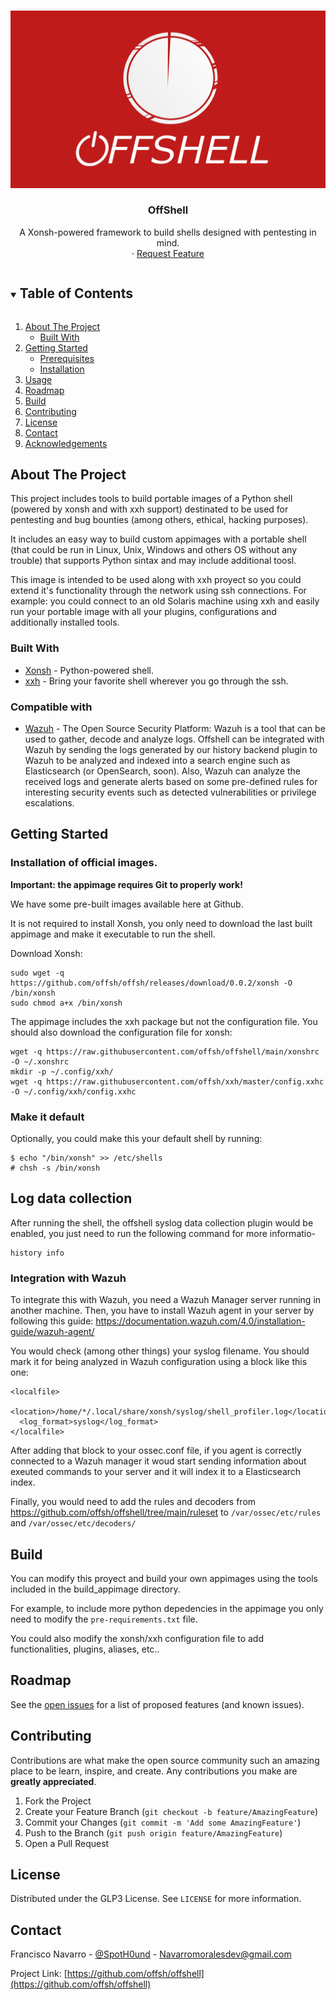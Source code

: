 <!-- PROJECT LOGO -->
<br />
<p align="center">
  
  ![](images/LOGO_LARGE.png)

  <h3 align="center">OffShell</h3>

  <p align="center">
    A Xonsh-powered framework to build shells designed with pentesting in mind.
    <br />
  <!--
    <a href="https://github.com/offsh/offshell"><strong>Explore the docs »</strong></a>
    <br />
    <br />
    <a href="https://github.com/offsh/offshell">View Demo</a>
    ·
    <a href="https://github.com/offsh/offshell/issues">Report Bug</a>
-->
    ·
    <a href="https://github.com/offsh/offshell/issues">Request Feature</a>
  </p>
</p>



<!-- TABLE OF CONTENTS -->
<details open="open">
  <summary><h2 style="display: inline-block">Table of Contents</h2></summary>
  <ol>
    <li>
      <a href="#about-the-project">About The Project</a>
      <ul>
        <li><a href="#built-with">Built With</a></li>
      </ul>
    </li>
    <li>
      <a href="#getting-started">Getting Started</a>
      <ul>
        <li><a href="#prerequisites">Prerequisites</a></li>
        <li><a href="#installation">Installation</a></li>
      </ul>
    </li>
    <li><a href="#usage">Usage</a></li>
    <li><a href="#roadmap">Roadmap</a></li>
    <li><a href="#Build">Build</a></li>
    <li><a href="#contributing">Contributing</a></li>
    <li><a href="#license">License</a></li>
    <li><a href="#contact">Contact</a></li>
    <li><a href="#acknowledgements">Acknowledgements</a></li>
  </ol>
</details>



<!-- ABOUT THE PROJECT -->
## About The Project

This project includes tools to build portable images of a Python shell (powered by xonsh and with xxh support) destinated to be used for pentesting and bug bounties (among others, ethical, hacking purposes).

It includes an easy way to build custom appimages with a portable shell (that could be run in Linux, Unix, Windows and others OS without any trouble) that supports Python sintax and may include additional toosl. 

This image is intended to be used along with xxh proyect so you could extend it's functionality through the network using ssh connections. For example: you could connect to an old Solaris machine using xxh and easily run your portable image with all your plugins, configurations and additionally installed tools.


### Built With

* [Xonsh](https://github.com/xonsh/xonsh) - Python-powered shell.
* [xxh](https://github.com/xxh/xxh) - Bring your favorite shell wherever you go through the ssh.

### Compatible with

* [Wazuh](https://github.com/wazuh/wazuh) - The Open Source Security Platform: Wazuh is a tool that can be used to gather, decode and analyze logs. Offshell can be integrated with Wazuh by sending the logs generated by our history backend plugin to Wazuh to be analyzed and indexed into a search engine such as Elasticsearch (or OpenSearch, soon). Also, Wazuh can analyze the received logs and generate alerts based on some pre-defined rules for interesting security events such as detected vulnerabilities or privilege escalations.


<!-- GETTING STARTED -->
## Getting Started

### Installation of official images.

**Important: the appimage requires Git to properly work!**

We have some pre-built images available here at Github.

It is not required to install Xonsh, you only need to download the last built appimage and make it executable to run the shell.

Download Xonsh:
```
sudo wget -q https://github.com/offsh/offsh/releases/download/0.0.2/xonsh -O /bin/xonsh
sudo chmod a+x /bin/xonsh
```

The appimage includes the xxh package but not the configuration file. You should also download the configuration file for xonsh:

```
wget -q https://raw.githubusercontent.com/offsh/offshell/main/xonshrc -O ~/.xonshrc
mkdir -p ~/.config/xxh/
wget -q https://raw.githubusercontent.com/offsh/xxh/master/config.xxhc -O ~/.config/xxh/config.xxhc
```

### Make it default

Optionally, you could make this your default shell by running:

```
$ echo "/bin/xonsh" >> /etc/shells
# chsh -s /bin/xonsh
```


## Log data collection

After running the shell, the offshell syslog data collection plugin would be enabled, you just need to run the following command for more informatio-

```
history info
```

### Integration with Wazuh

To integrate this with Wazuh, you need a Wazuh Manager server running in another machine. Then, you have to install Wazuh agent in your server by following this guide: https://documentation.wazuh.com/4.0/installation-guide/wazuh-agent/


You would check (among other things) your syslog filename. You should mark it for being analyzed in Wazuh configuration using a block like this one:

```
<localfile>
  <location>/home/*/.local/share/xonsh/syslog/shell_profiler.log</location>
  <log_format>syslog</log_format>
</localfile>
```

After adding that block to your ossec.conf file, if you agent is correctly connected to a Wazuh manager it woud start sending information about exeuted commands to your server and it will index it to a Elasticsearch index.

Finally, you would need to add the rules and decoders from https://github.com/offsh/offshell/tree/main/ruleset to `/var/ossec/etc/rules` and `/var/ossec/etc/decoders/`

## Build

You can modify this proyect and build your own appimages using the tools included in the build_appimage directory.

For example, to include more python depedencies in the appimage you only need to modify the `pre-requirements.txt` file.

You could also modify the xonsh/xxh configuration file to add functionalities, plugins, aliases, etc..


<!-- ROADMAP -->
## Roadmap

See the [open issues](https://github.com/offsh/offshell/issues) for a list of proposed features (and known issues).



<!-- CONTRIBUTING -->
## Contributing

Contributions are what make the open source community such an amazing place to be learn, inspire, and create. Any contributions you make are **greatly appreciated**.

1. Fork the Project
2. Create your Feature Branch (`git checkout -b feature/AmazingFeature`)
3. Commit your Changes (`git commit -m 'Add some AmazingFeature'`)
4. Push to the Branch (`git push origin feature/AmazingFeature`)
5. Open a Pull Request



<!-- LICENSE -->
## License

Distributed under the GLP3 License. See `LICENSE` for more information.



<!-- CONTACT -->
## Contact

Francisco Navarro - [@SpotH0und](https://twitter.com/SpotH0und) - Navarromoralesdev@gmail.com

Project Link: [https://github.com/offsh/offshell](https://github.com/offsh/offshell)






